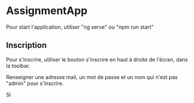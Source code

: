 # AssignmentApp

Pour start l'application, utiliser "ng serve" ou "npm run start"

## Inscription

Pour s'inscrire, utiliser le bouton s'inscrire en haut à droite de l'écran, dans la toolbar.

Renseigner une adresse mail, un mot de passe et un nom qui n'est pas "admin" pour s'inscrire.

Si 
